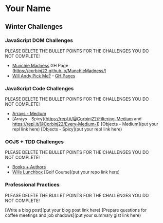 # Your Name

## Winter Challenges

### JavaScript DOM Challenges

PLEASE DELETE THE BULLET POINTS FOR THE CHALLENGES YOU DO NOT COMPLETE!

- [Munchie Madness](https://github.com/Corbinj22/MunchieMadness) GH Page (https://corbinj22.github.io/MunchieMadness/)
- [Will Andy Pick Me?](https://github.com/Corbinj22/will-andy-pick-me) - [GH Pages](https://corbinj22.github.io/will-andy-pick-me/)

### JavaScript Code Challenges

PLEASE DELETE THE BULLET POINTS FOR THE CHALLENGES YOU DO NOT COMPLETE!

- [Arrays - Medium](https://repl.it/@Corbinj22/Objects-Mild)
- [Arrays - Spicy](https://repl.it/@Corbinj22/Filtering-Medium and https://repl.it/@Corbinj22/Every-Medium-1)
[Objects - Medium](put your repl link here)
[Objects - Spicy](put your repl link here)

### OOJS + TDD Challenges

PLEASE DELETE THE BULLET POINTS FOR THE CHALLENGES YOU DO NOT COMPLETE!

- [Books + Authors](https://github.com/Corbinj22/books-and-authors)
- [Wills Lunchbox](https://github.com/Corbinj22/wills-lunch-box)
[Golf Course](put your repo link here)

### Professional Practices

PLEASE DELETE THE BULLET POINTS FOR THE CHALLENGES YOU DO NOT COMPLETE!

 [Write a blog post](put your blog post link here)
[Prepare questions for coffee meetings and job shadows](put your summary gist link here)
